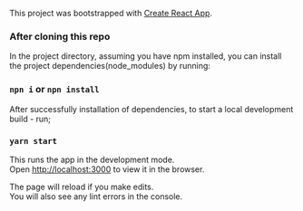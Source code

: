 This project was bootstrapped with [Create React App](https://github.com/facebook/create-react-app).

### After cloning this repo

In the project directory, assuming you have npm installed, you can install the project dependencies(node_modules) by running:

### `npn i` or `npn install`

After successfully installation of dependencies, to start a local development build - run; 

### `yarn start`

This runs the app in the development mode.<br>
Open [http://localhost:3000](http://localhost:3000) to view it in the browser.

The page will reload if you make edits.<br>
You will also see any lint errors in the console.
